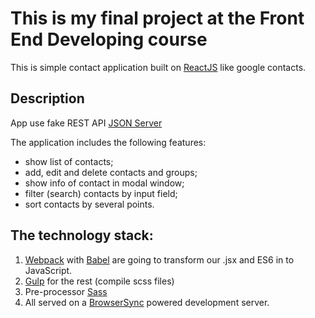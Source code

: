 # This is my final project at the Front End Developing course

This is simple contact application built on [ReactJS](https://reactjs.org/) like google contacts.

## Description
App use fake REST API [JSON Server](https://github.com/typicode/json-server) 

The application includes the following features:
- show list of contacts;
- add, edit and delete contacts and groups;
- show info of contact in modal window;
- filter (search) contacts by input field;
- sort contacts by several points.

## The technology stack:
1. [Webpack](https://webpack.github.io/) with [Babel](https://babeljs.io/) are going to transform our .jsx and ES6 in to JavaScript.
2. [Gulp](https://gulpjs.com/) for the rest (compile scss files)
3. Pre-processor [Sass](http://sass-lang.com/)
4. All served on a [BrowserSync](https://www.browsersync.io/) powered development server.

